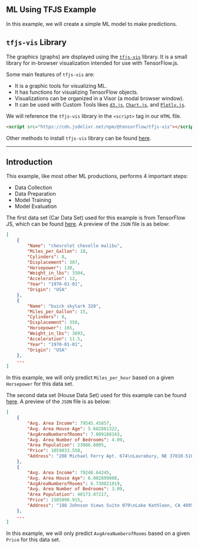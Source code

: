 ## ML Using TFJS Example

In this example, we will create a simple ML model to make predictions.

## `tfjs-vis` Library

The graphics (graphs) are displayed using the [`tfjs-vis`](https://js.tensorflow.org/api_vis/1.5.1/) library. It is a small library for in-browser visualization intended for use with TensorFlow.js.

Some main features of `tfjs-vis` are:

* It is a graphic tools for visualizing ML.
* It has functions for visualizing TensorFlow objects.
* Visualizations can be organized in a Visor (a modal browser window).
* It can be used with Custom Tools likes [`d3.js`](https://d3js.org/), [`Chart.js`](https://www.chartjs.org/), and [`Plotly.js`](https://plotly.com/javascript/).

We will reference the `tfjs-vis` library in the `<script>` tag in our `HTML` file.

```html
<script src="https://cdn.jsdelivr.net/npm/@tensorflow/tfjs-vis"></script>
```

Other methods to install `tfjs-vis` library can be found [here](https://www.npmjs.com/package/@tensorflow/tfjs-vis#Installation).

---

## Introduction

This example, like most other ML productions, performs 4 important steps:

* Data Collection
* Data Preparation
* Model Training
* Model Evaluation

The first data set (Car Data Set) used for this example is from TensorFlow JS, which can be found [here](https://storage.googleapis.com/tfjs-tutorials/carsData.json). A preview of the `JSON` file is as below:

```json
[
    {
        "Name": "chevrolet chevelle malibu",
        "Miles_per_Gallon": 18,
        "Cylinders": 8,
        "Displacement": 307,
        "Horsepower": 130,
        "Weight_in_lbs": 3504,
        "Acceleration": 12,
        "Year": "1970-01-01",
        "Origin": "USA"
    },
    {
        "Name": "buick skylark 320",
        "Miles_per_Gallon": 15,
        "Cylinders": 8,
        "Displacement": 350,
        "Horsepower": 165,
        "Weight_in_lbs": 3693,
        "Acceleration": 11.5,
        "Year": "1970-01-01",
        "Origin": "USA"
    },
    ...
]
```

In this example, we will only predict `Miles_per_hour` based on a given `Horsepower` for this data set.

The second data set (House Data Set) used for this example can be found [here](https://github.com/LimJY03/W3ArtificialIntelligence/blob/main/TFJSvis%20Example/static/housedata.json). A preview of the `JSON` file is as below:

```json
[
    {
        "Avg. Area Income": 79545.45857,
        "Avg. Area House Age": 5.682861322,
        "AvgAreaNumberofRooms": 7.009188143,
        "Avg. Area Number of Bedrooms": 4.09,
        "Area Population": 23086.8005,
        "Price": 1059033.558,
        "Address": "208 Michael Ferry Apt. 674\nLaurabury, NE 37010-5101"
    },
    {
        "Avg. Area Income": 79248.64245,
        "Avg. Area House Age": 6.002899808,
        "AvgAreaNumberofRooms": 6.730821019,
        "Avg. Area Number of Bedrooms": 3.09,
        "Area Population": 40173.07217,
        "Price": 1505890.915,
        "Address": "188 Johnson Views Suite 079\nLake Kathleen, CA 48958"
    },
    ...
]
```

In this example, we will only predict `AvgAreaNumberofRooms` based on a given `Price` for this data set.